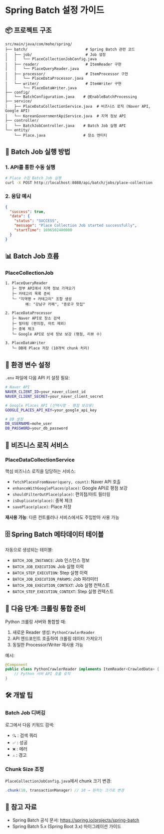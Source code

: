 # Spring Batch 설정 가이드

## 📦 프로젝트 구조

```
src/main/java/com/mohe/spring/
├── batch/                          # Spring Batch 관련 코드
│   ├── job/                        # Job 설정
│   │   └── PlaceCollectionJobConfig.java
│   ├── reader/                     # ItemReader 구현
│   │   └── PlaceQueryReader.java
│   ├── processor/                  # ItemProcessor 구현
│   │   └── PlaceDataProcessor.java
│   └── writer/                     # ItemWriter 구현
│       └── PlaceDataWriter.java
├── config/
│   └── BatchConfiguration.java    # @EnableBatchProcessing
├── service/
│   ├── PlaceDataCollectionService.java  # 비즈니스 로직 (Naver API, Google API)
│   └── KoreanGovernmentApiService.java  # 지역 정보 API
├── controller/
│   └── BatchJobController.java    # Batch Job 실행 API
└── entity/
    └── Place.java                 # 장소 엔티티
```

## 🚀 Batch Job 실행 방법

### 1. API를 통한 수동 실행

```bash
# Place 수집 Batch Job 실행
curl -X POST http://localhost:8080/api/batch/jobs/place-collection
```

### 2. 응답 예시

```json
{
  "success": true,
  "data": {
    "status": "SUCCESS",
    "message": "Place Collection Job started successfully",
    "startTime": 1696502400000
  }
}
```

## 📊 Batch Job 흐름

### PlaceCollectionJob

```
1. PlaceQueryReader
   ├─ 정부 API에서 지역 정보 가져오기
   ├─ 카테고리 목록 준비
   └─ "지역명 + 카테고리" 조합 생성
         예: "강남구 카페", "종로구 맛집"

2. PlaceDataProcessor
   ├─ Naver API로 장소 검색
   ├─ 필터링 (편의점, 마트 제외)
   ├─ 중복 체크
   └─ Google API로 상세 정보 보강 (평점, 리뷰 수)

3. PlaceDataWriter
   └─ DB에 Place 저장 (10개씩 chunk 처리)
```

## 🔧 환경 변수 설정

`.env` 파일에 다음 API 키 설정 필요:

```bash
# Naver API
NAVER_CLIENT_ID=your_naver_client_id
NAVER_CLIENT_SECRET=your_naver_client_secret

# Google Places API (선택사항 - 평점 보강용)
GOOGLE_PLACES_API_KEY=your_google_api_key

# DB 설정
DB_USERNAME=mohe_user
DB_PASSWORD=your_db_password
```

## 📝 비즈니스 로직 서비스

### PlaceDataCollectionService

핵심 비즈니스 로직을 담당하는 서비스:

- `fetchPlacesFromNaver(query, count)`: Naver API 호출
- `enhanceWithGooglePlaces(place)`: Google API로 평점 보강
- `shouldFilterOutPlace(place)`: 편의점/마트 필터링
- `isDuplicate(place)`: 중복 체크
- `savePlace(place)`: Place 저장

**재사용 가능**: 다른 컨트롤러나 서비스에서도 주입받아 사용 가능

## 🗄️ Spring Batch 메타데이터 테이블

자동으로 생성되는 테이블:
- `BATCH_JOB_INSTANCE`: Job 인스턴스 정보
- `BATCH_JOB_EXECUTION`: Job 실행 이력
- `BATCH_STEP_EXECUTION`: Step 실행 이력
- `BATCH_JOB_EXECUTION_PARAMS`: Job 파라미터
- `BATCH_JOB_EXECUTION_CONTEXT`: Job 실행 컨텍스트
- `BATCH_STEP_EXECUTION_CONTEXT`: Step 실행 컨텍스트

## 🎯 다음 단계: 크롤링 통합 준비

Python 크롤링 서버와 통합할 때:

1. 새로운 Reader 생성: `PythonCrawlerReader`
2. API 엔드포인트 호출하여 크롤링 데이터 가져오기
3. 동일한 Processor/Writer 재사용 가능

예시:
```java
@Component
public class PythonCrawlerReader implements ItemReader<CrawledData> {
    // Python 서버 API 호출 로직
}
```

## 🛠️ 개발 팁

### Batch Job 디버깅

로그에서 다음 키워드 검색:
- `🔍` : 검색 쿼리
- `✅` : 성공
- `❌` : 에러
- `⚠️` : 경고

### Chunk Size 조정

`PlaceCollectionJobConfig.java`에서 chunk 크기 변경:

```java
.chunk(10, transactionManager) // 10 → 원하는 크기로 변경
```

## 📖 참고 자료

- Spring Batch 공식 문서: https://spring.io/projects/spring-batch
- Spring Batch 5.x (Spring Boot 3.x) 마이그레이션 가이드
